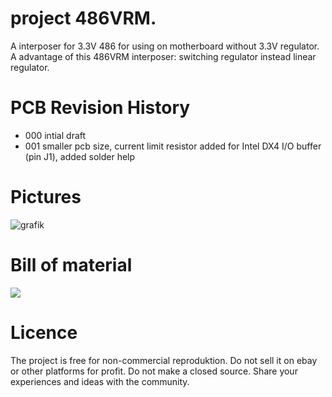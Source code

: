 # project  486VRM.
A interposer for  3.3V 486  for using on motherboard without 3.3V regulator.
A advantage of this  486VRM interposer: switching regulator instead linear regulator.
# PCB Revision History
- 000 intial draft
- 001 smaller pcb size, current limit resistor added for Intel DX4 I/O buffer (pin J1), added solder help

# Pictures
![grafik](https://github.com/matt1187/486VRM/assets/155289528/72c69535-1fac-49f1-8d76-10e1ec1bf26c)
# Bill of material
[![](gerber/486VRM.csv')](#bom)




# Licence
The project is free for non-commercial reproduktion. Do not sell it on ebay or other platforms for profit. Do not make a closed source. Share your experiences and ideas with the community.
